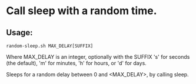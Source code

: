 # Call sleep with a random time.


## Usage:

```
random-sleep.sh MAX_DELAY[SUFFIX]
```
Where MAX_DELAY is an integer, optionally with the SUFFIX 's' for seconds (the default), 'm' for minutes, 'h' for hours, or 'd' for days.

Sleeps for a random delay between 0 and <MAX_DELAY>, by calling sleep.

